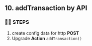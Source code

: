 ## 10. addTransaction by API
### 🦶🏻 STEPS
1. create config data for http **POST**
2. Upgrade **Action** `addTransaction()`
